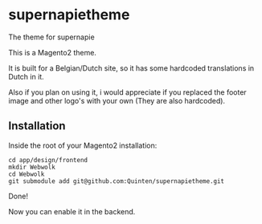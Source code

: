 # supernapietheme

The theme for supernapie

This is a Magento2 theme.

It is built for a Belgian/Dutch site, so it has some hardcoded translations in Dutch in it.

Also if you plan on using it, i would appreciate if you replaced the footer image and other logo's with your own (They are also hardcoded).

## Installation

Inside the root of your Magento2 installation:

    cd app/design/frontend
    mkdir Webwolk
    cd Webwolk
    git submodule add git@github.com:Quinten/supernapietheme.git

Done!

Now you can enable it in the backend.

